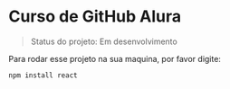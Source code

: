 <h1>Curso de GitHub Alura</h1>

> Status do projeto: Em desenvolvimento

Para rodar esse projeto na sua maquina, por favor digite:
```
npm install react
```
